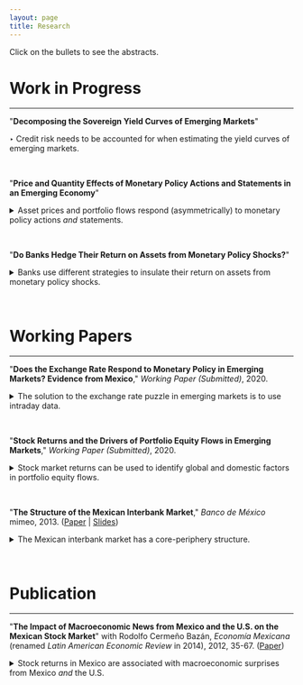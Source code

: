 ```yaml
---
layout: page
title: Research
---
```


Click on the bullets to see the abstracts.

# Work in Progress

---

"**Decomposing the Sovereign Yield Curves of Emerging Markets**" <!-- (Paper &#124; Slides &#124; Data &#124; Code) -->

‣ Credit risk needs to be accounted for when estimating the yield curves of emerging markets.
<!-- ‣•▴▪︎‣ -->

&nbsp;

"**Price and Quantity Effects of Monetary Policy Actions and Statements in an Emerging Economy**" <!-- (Paper &#124; Slides &#124; Data &#124; Code) -->

<details>
  
  <summary> Asset prices and portfolio flows respond (asymmetrically) to monetary policy actions <i>and</i> statements. </summary>

&nbsp;

  <b><i>Abstract:</i></b> This paper studies the effects of monetary policy actions and statements on the exchange rate, the yield curve and portfolio flows in a representative emerging economy. I use a new dataset of intraday changes in asset prices around monetary policy announcements in Mexico to identify exogenous monetary policy surprises. The results show that asset prices and portfolio flows respond significantly not only to actions but to statements. Therefore, even though the policy rate has not bee constrained by the effective lower bound, the central bank has the ability to alter policy rate expectations via statements, influencing long-term bond yields and portfolio inflows but not the currency; the exchange rate only reacts to surprises in the current policy rate. Moreover, the response of asset prices and portfolio flows to actions and statements is asymmetric, they react differently to monetary tightenings than easings.

&nbsp;
</details>

&nbsp;

"**Do Banks Hedge Their Return on Assets from Monetary Policy Shocks?**" <!-- with Daniel A. Miranda. (Paper &#124; Slides &#124; Data &#124; Code) -->

<details>
  
  <summary> Banks use different strategies to insulate their return on assets from monetary policy shocks. </summary>

&nbsp;

  <b><i>Abstract:</i></b> Using bank-level data from Mexico, this paper shows that banks insulate their return on assets (ROA) from monetary policy changes using different strategies. The ROA components of some banks are insensitive to changes in monetary policy, especially their net interest margin (NIM) since they match their interest income and expenses. Meanwhile, other banks offset changes in their NIM with other ROA components. The strategy implemented depends on the charter (domestic or foreign) and business model. For example, the largest banks do not match their interest income and expenses. Subsidiaries of foreign banks, however, are closer to matching than domestic banks.

&nbsp;
</details>

&nbsp;

# Working Papers

---

"**Does the Exchange Rate Respond to Monetary Policy in Emerging Markets? Evidence from Mexico**," *Working Paper (Submitted)*, 2020. <!-- (Paper &#124; Slides &#124; Data &#124; Code) -->
<!-- The exchange rate response to the policy rate can be seen with intraday but not with daily data. -->

<details>
  <summary> The solution to the exchange rate puzzle in emerging markets is to use intraday data. </summary>

&nbsp;

  <b><i>Abstract:</i></b> This paper addresses the exchange rate puzzle in emerging markets. While monetary policy in advanced countries exerts a strong impact on exchange rates, existing evidence for emerging markets shows that the response is low, nonexistent or inconsistent with standard open economy models. I use a new dataset of intraday changes in asset prices around policy events to estimate the impact of monetary policy on the exchange rate and the yield curve in Mexico. In line with the evidence for advanced countries, I find that an unanticipated increase in the policy rate appreciates the currency and flattens the yield curve. The exchange rate puzzle is addressed using a validation study, comparing the results of intraday and daily changes in asset prices. This reveals that, unlike the yield curve, the response of the exchange rate is sensitive to data frequency as it can only be perceived using intraday data. The puzzle is thus the result of wide event windows when measuring changes in the exchange rate, giving rise to a standard omitted variable bias.

&nbsp;
</details>

&nbsp;

"**Stock Returns and the Drivers of Portfolio Equity Flows in Emerging Markets**," *Working Paper (Submitted)*, 2020. <!--([Paper](/files/research/GFCyPaper.pdf))  Abstract -->

<details>
  <summary> Stock market returns can be used to identify global and domestic factors in portfolio equity flows. </summary>

&nbsp;

  <b><i>Abstract:</i></b> This paper uses stock market returns to identify common (global) and idiosyncratic (domestic) factors in the portfolio equity inflows of emerging markets. The analysis covers 16 emerging markets from 1999 to 2015. A portfolio allocation model guides the identification strategy in vector autoregression models. The evidence is consistent with the predictions of the model. I find that global shocks mainly drive portfolio equity inflows, whereas global and domestic shocks drive stock market returns.

&nbsp;
</details>

<!--
<img align="left" width="300" height="150" src="/files/research/RetFlwFigA.png" alt="Decomposition of Inflows">
<img align="rigt" width="300" height="150" src="/files/research/RetFlwFigB.png" alt="Decomposition of Total Returns">
-->

<!--
<hr style="width:20%">
hr {
width: 50%;
margin-left: auto;
margin-right: auto;
}
-->

&nbsp;

"**The Structure of the Mexican Interbank Market**," *Banco de México* mimeo, 2013. ([Paper](/files/research/TieringPaper.pdf) &#124; [Slides](/files/research/TieringSlides.pdf)) <!-- Abstract -->

<details>
  <summary> The Mexican interbank market has a core-periphery structure. </summary>

&nbsp;

  <b><i>Abstract:</i></b> This paper provides evidence that the Mexican interbank market is tiered. I fit the core-periphery model developed by Craig and von Peter (2010) to 157 daily networks (from January 3 to August 15, 2011) of bilateral exposures (aggregated and disaggregated) between 41 commercial banks and 6 development banks. The main findings are (i) the core-periphery model provides a better fit to the Mexican interbank market than random networks, that is there are money center banks that intermediate with the rest of the banks in the market, (ii) the size and the composition of this group of banks is remarkably stable over time for aggregated (and some disaggregated) networks, (iii) the relations (borrowing and lending) between banks in the core and the periphery are asymmetric. The results are robust and significant.

&nbsp;
</details>

<!--
<img align="left" width="300" height="150" src="/files/research/TieringFigA.png" alt="Links within and between tiers">
<img align="rigt" width="300" height="150" src="/files/research/TieringFigB.png" alt="Core-periphery network">
-->

&nbsp;

# Publication

---

"**The Impact of Macroeconomic News from Mexico and the U.S. on the Mexican Stock Market**" with Rodolfo Cermeño Bazán, *Economía Mexicana* (renamed *Latin American Economic Review* in 2014), 2012, 35-67. ([Paper](http://www.economiamexicana.cide.edu/num_anteriores/XXI-1/02_EM_Impacto%20de%20sorpresas(35-67).pdf)) <!-- Abstract -->

<details>
  <summary> Stock returns in Mexico are associated with macroeconomic surprises from Mexico <i>and</i> the U.S. </summary>

&nbsp;

  <b><i>Abstract:</i></b> This paper studies the relationship between the arrival of macroeconomic news and the Mexican stock market. We use GARCH models to examine the reaction of daily excess returns of stock prices to surprises in Mexican and U.S. macroeconomic releases from 2003 to 2008. We find that the dynamics of daily returns in the Mexican stock market is linked to the arrival of new information on macroeconomic fundamentals from both Mexico and the U.S.

&nbsp;
</details>

<!--
<img align="middle" width="300" height="150" src="/files/research/VolMacroNewsFigA.png" alt="Volatility and U.S. Macroeconomic News">
-->
